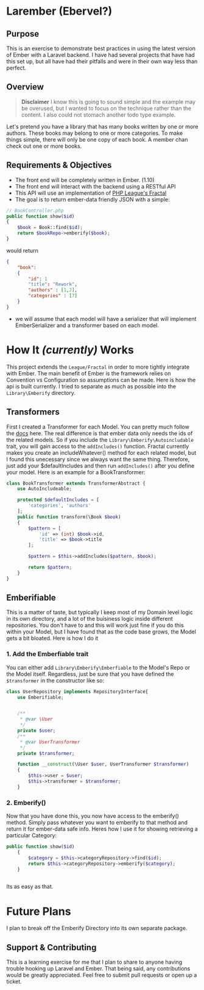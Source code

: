 # Larember (Ebervel?)

## Purpose
This is an exercise to demonstrate best practices in using the latest version of Ember with a Laravel backend. I have had several projects that have had this set up, but all have had their pitfalls and were in their own way less than perfect. 

## Overview
> **Disclaimer** I know this is going to sound simple and the example may be overused, but I wanted to focus on the technique rather than the content. I also could not stomach another todo type example.

Let's pretend you have a library that has many books written by one or more authors. These books may belong to one or more categories. To make things simple, there will only be one copy of each book. A member chan check out one or more books. 

## Requirements & Objectives

- The front end will be completely written in Ember. (1.10)
- The front end will interact with the backend using a RESTful API
- This API will use an implementation of [PHP League's Fractal](http://fractal.thephpleague.com/)
- The goal is to return ember-data friendly JSON with a simple:

```php
// BookController.php
public function show($id)
{
    $book = Book::find($id);
    return $bookRepo->emberify($book);
}

```

would return

```json
{
    "book":
    {
        "id": 1
        "title": "Rework",
        "authors" : [1,2],
        "categories" : [7]
    }
}
```
- we will assume that each model will have a serializer that will implement EmberSerializer and a transformer based on each model.


# How It *(currently)* Works
This project extends the ```League/Fractal``` in order to more tightly integrate with Ember. The main benefit of Ember is the framework relies on Convention vs Configuration so assumptions can be made. Here is how the api is built currently. I tried to separate as much as possible into the ```Library\Emberify``` directory.  

## Transformers

First I created a Transformer for each Model. You can pretty much follow the [docs](http://fractal.thephpleague.com/transformers/) here. The real difference is that ember data only needs the ids of the related models. So if you include the ``Library\Emberify\Autoincludable`` trait, you will gain access to the ``addIncludes()`` function. Fractal currently makes you create an includeWhatever() method for each related model, but I found this unecessary since we always want the same thing. Therefore,  just add your $defaultIncludes and then run ``addIncludes()`` after you define your model.  Here is an example for a BookTransformer:

```php
class BookTransformer extends TransformerAbstract {
    use AutoIncludeable;

    protected $defaultIncludes = [
        'categories', 'authors'
    ];
    public function transform(\Book $book)
    {
        $pattern = [
            'id' => (int) $book->id,
            'title' => $book->title
        ];

        $pattern = $this->addIncludes($pattern, $book);

        return $pattern;
    }
}
```

## Emberifiable

This is a matter of taste, but typically I keep most of my Domain level logic in its own directory, and a lot of the buisiness logic inside different repositories. You don't have to and this will work just fine if you do this within your Model, but I have found that as the code base grows, the Model gets a bit bloated. Here is how I do it

### 1. Add the Emberfiable trait

You can either add ``Library\Emberify\Emberfiable`` to the Model's Repo or the Model itself. Regardless, just be sure that you have defined the ```$transformer``` in the constructor like so: 

```php
class UserRepository implements RepositoryInterface{
    use Emberifiable;


    /**
     * @var \User
     */
    private $user;
    /**
     * @var UserTransformer
     */
    private $transformer;

    function __construct(\User $user, UserTransformer $transformer)
    {
        $this->user = $user;
        $this->transformer = $transformer;
    }
```

### 2. Emberify()

Now that you have done this, you now have access to the emberify() method. Simply pass whatever you want to emberify to that method and return it for ember-data safe info. Heres how I use it for showing retrieving a particular Category:

```php 
public function show($id)
	{
		$category = $this->categoryRepository->find($id);
		return $this->categoryRepository->emberify($category);
	}
	
```

Its as easy as that.

# Future Plans
I plan to break off the Emberify Directory into its own separate package. 





## Support & Contributing
This is a learning exercise for me that I plan to share to anyone having trouble hooking up Laravel and Ember. That being said, any contributions would be greatly appreciated. Feel free to submit pull requests or open up a ticket. 